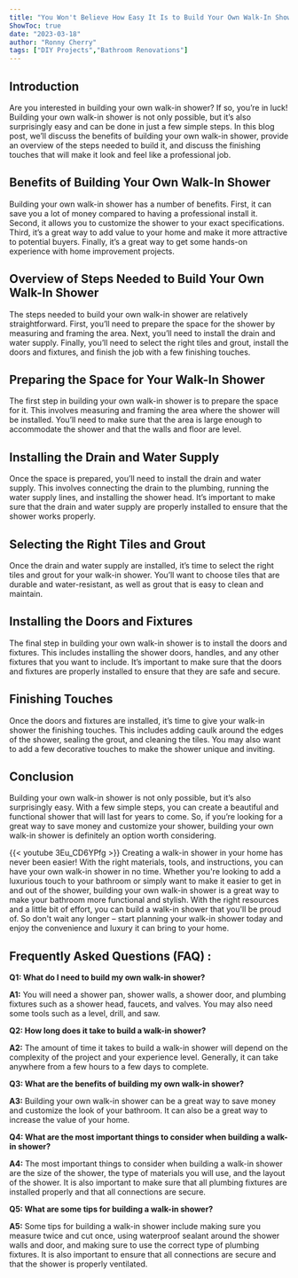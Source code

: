 ```yaml
---
title: "You Won't Believe How Easy It Is to Build Your Own Walk-In Shower!"
ShowToc: true 
date: "2023-03-18"
author: "Ronny Cherry" 
tags: ["DIY Projects","Bathroom Renovations"]
---
```

## Introduction

Are you interested in building your own walk-in shower? If so, you’re in luck! Building your own walk-in shower is not only possible, but it’s also surprisingly easy and can be done in just a few simple steps. In this blog post, we’ll discuss the benefits of building your own walk-in shower, provide an overview of the steps needed to build it, and discuss the finishing touches that will make it look and feel like a professional job. 

## Benefits of Building Your Own Walk-In Shower

Building your own walk-in shower has a number of benefits. First, it can save you a lot of money compared to having a professional install it. Second, it allows you to customize the shower to your exact specifications. Third, it’s a great way to add value to your home and make it more attractive to potential buyers. Finally, it’s a great way to get some hands-on experience with home improvement projects. 

## Overview of Steps Needed to Build Your Own Walk-In Shower

The steps needed to build your own walk-in shower are relatively straightforward. First, you’ll need to prepare the space for the shower by measuring and framing the area. Next, you’ll need to install the drain and water supply. Finally, you’ll need to select the right tiles and grout, install the doors and fixtures, and finish the job with a few finishing touches. 

## Preparing the Space for Your Walk-In Shower

The first step in building your own walk-in shower is to prepare the space for it. This involves measuring and framing the area where the shower will be installed. You’ll need to make sure that the area is large enough to accommodate the shower and that the walls and floor are level. 

## Installing the Drain and Water Supply

Once the space is prepared, you’ll need to install the drain and water supply. This involves connecting the drain to the plumbing, running the water supply lines, and installing the shower head. It’s important to make sure that the drain and water supply are properly installed to ensure that the shower works properly. 

## Selecting the Right Tiles and Grout

Once the drain and water supply are installed, it’s time to select the right tiles and grout for your walk-in shower. You’ll want to choose tiles that are durable and water-resistant, as well as grout that is easy to clean and maintain. 

## Installing the Doors and Fixtures

The final step in building your own walk-in shower is to install the doors and fixtures. This includes installing the shower doors, handles, and any other fixtures that you want to include. It’s important to make sure that the doors and fixtures are properly installed to ensure that they are safe and secure. 

## Finishing Touches

Once the doors and fixtures are installed, it’s time to give your walk-in shower the finishing touches. This includes adding caulk around the edges of the shower, sealing the grout, and cleaning the tiles. You may also want to add a few decorative touches to make the shower unique and inviting. 

## Conclusion

Building your own walk-in shower is not only possible, but it’s also surprisingly easy. With a few simple steps, you can create a beautiful and functional shower that will last for years to come. So, if you’re looking for a great way to save money and customize your shower, building your own walk-in shower is definitely an option worth considering.

{{< youtube 3Eu_CD6YPfg >}} 
Creating a walk-in shower in your home has never been easier! With the right materials, tools, and instructions, you can have your own walk-in shower in no time. Whether you're looking to add a luxurious touch to your bathroom or simply want to make it easier to get in and out of the shower, building your own walk-in shower is a great way to make your bathroom more functional and stylish. With the right resources and a little bit of effort, you can build a walk-in shower that you'll be proud of. So don't wait any longer – start planning your walk-in shower today and enjoy the convenience and luxury it can bring to your home.

## Frequently Asked Questions (FAQ) :
**Q1: What do I need to build my own walk-in shower?**

**A1:** You will need a shower pan, shower walls, a shower door, and plumbing fixtures such as a shower head, faucets, and valves. You may also need some tools such as a level, drill, and saw.

**Q2: How long does it take to build a walk-in shower?**

**A2:** The amount of time it takes to build a walk-in shower will depend on the complexity of the project and your experience level. Generally, it can take anywhere from a few hours to a few days to complete.

**Q3: What are the benefits of building my own walk-in shower?**

**A3:** Building your own walk-in shower can be a great way to save money and customize the look of your bathroom. It can also be a great way to increase the value of your home.

**Q4: What are the most important things to consider when building a walk-in shower?**

**A4:** The most important things to consider when building a walk-in shower are the size of the shower, the type of materials you will use, and the layout of the shower. It is also important to make sure that all plumbing fixtures are installed properly and that all connections are secure.

**Q5: What are some tips for building a walk-in shower?**

**A5:** Some tips for building a walk-in shower include making sure you measure twice and cut once, using waterproof sealant around the shower walls and door, and making sure to use the correct type of plumbing fixtures. It is also important to ensure that all connections are secure and that the shower is properly ventilated.






